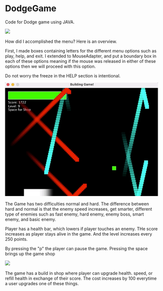 # DodgeGame
Code for Dodge game using JAVA.

![](dodgestart.gif)

How did I accomplished the menu? Here is an overview.

First, I made boxes containing letters for the different menu options such as play, help, and exit. I extended to MouseAdapter, and put a boundary box in each of these options meaning if the mouse was released in either of these options then we will proceed with this option. 

Do not worry the freeze in the HELP section is intentional.


![](dodgegameplay.gif)

The Game has two difficulties normal and hard. The difference between hard and normal is that the enemy speed increases, get smarter, different type of enemies such as fast enemy, hard enemy, enemy boss, smart enemy, and basic enemy. 

Player has a health bar, which lowers if player touches an enemy. THe score increases as player stays alive in the game. And the level increases every 250 points. 

By pressing the "p" the player can pause the game.
Pressing the space brings up the game shop

![](dodgeshop.gif)

The game has a build in shop where player can upgrade health. speed, or refill health in exchange of their score. The cost increases by 100 everytime a user upgrades one of these things.
